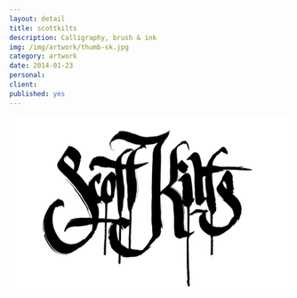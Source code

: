 ```yaml
---
layout: detail
title: scottkilts
description: Calligraphy, brush & ink
img: /img/artwork/thumb-sk.jpg
category: artwork
date: 2014-01-23
personal: 
client:
published: yes
---
```

![sk](/img/artwork/scottkilts-1200w.jpg)